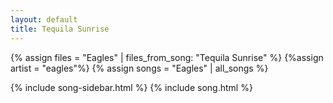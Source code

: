 ```yaml
---
layout: default
title: Tequila Sunrise
---
```


{% assign files = "Eagles" | files_from_song: "Tequila Sunrise" %}
{%assign artist = "eagles"%}
{% assign songs = "Eagles" | all_songs %}

{% include song-sidebar.html %}
{% include song.html %}